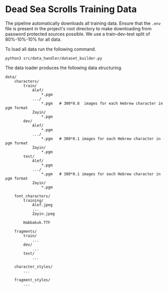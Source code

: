 # Dead Sea Scrolls Training Data

The pipeline automatically downloads all training data.
Ensure that the `.env` file is present in the project's root directory to make downloading from password protected sources possible.
We use a train-dev-test split of 80%-10%-10% for all data.

To load all data run the following command.

    python3 src/data_handler/dataset_builder.py

The data loader produces the following data structuring.

    data/
        characters/
            train/
                Alef/
                    *.pgm 
                .../
                    *.pgm   # 300*0.8  images for each Hebrew character in pgm format
                Zayin/
                    *.pgm
            dev/
                Alef/
                    *.pgm 
                .../
                    *.pgm   # 300*0.1 images for each Hebrew character in pgm format
                Zayin/
                    *.pgm
            test/
                Alef/
                    *.pgm 
                .../
                    *.pgm   # 300*0.1 images for each Hebrew character in pgm format
                Zayin/
                    *.pgm
                
        font_characters/
            training/
                Alef.jpeg
                ...
                Zayin.jpeg

            Habbakuk.TTF

        fragments/
            train/
                ...
            dev/
                ...
            test/
                ...

        character_styles/
            ...

        fragment_styles/
            ...
